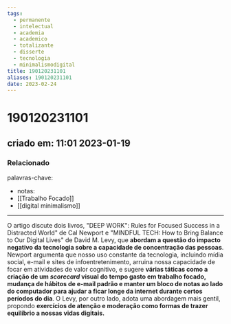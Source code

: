 ```yaml
---
tags:
  - permanente
  - intelectual
  - academia
  - academico
  - totalizante
  - disserte
  - tecnologia
  - minimalismodigital
title: 190120231101
aliases: 190120231101
date: 2023-02-24
---
```

# 190120231101
## criado em: 11:01 2023-01-19

### Relacionado
palavras-chave: 
- notas: 
- [[Trabalho Focado]]
- [[digital minimalismo]]
---
O artigo discute dois livros, "DEEP WORK": Rules for Focused Success in a Distracted World" de Cal Newport e "MINDFUL TECH: How to Bring Balance to Our Digital Lives" de David M. Levy, que **abordam a questão do impacto negativo da tecnologia sobre a capacidade de concentração das pessoas**. Newport argumenta que nosso uso constante da tecnologia, incluindo mídia social, e-mail e sites de infoentretenimento, arruina nossa capacidade de focar em atividades de valor cognitivo, e sugere **várias táticas como a criação de um *scorecard* visual do tempo gasto em trabalho focado, mudança de hábitos de e-mail padrão e manter um bloco de notas ao lado do computador para ajudar a ficar longe da internet durante certos períodos do dia**. O Levy, por outro lado, adota uma abordagem mais gentil, propondo **exercícios de atenção e moderação como formas de trazer equilíbrio a nossas vidas digitais.**

